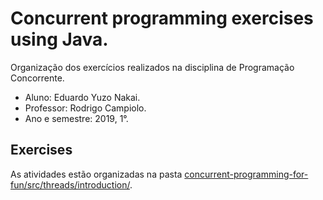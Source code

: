 # Concurrent programming exercises using Java.
Organização dos exercícios realizados na disciplina de Programação Concorrente.

- Aluno: Eduardo Yuzo Nakai.
- Professor: Rodrigo Campiolo.
- Ano e semestre: 2019, 1°.

## Exercises
As atividades estão organizadas na pasta [concurrent-programming-for-fun/src/threads/introduction/][PlDb].

[PlDb]: <https://github.com/tabsnospaces/concurrent-programming-for-fun/src/threads/>

